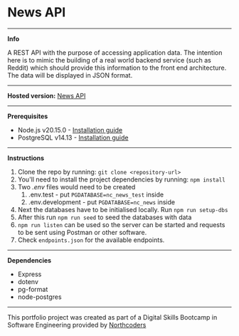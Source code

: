 # News API

---

**Info**

A REST API with the purpose of accessing application data.
The intention here is to mimic the building of a real world backend service (such as Reddit) which should provide this information to the front end architecture.
The data will be displayed in JSON format.

---

**Hosted version:** [News API](https://news-api-40x5.onrender.com/api)

---

**Prerequisites**

- Node.js v20.15.0 - [Installation guide](https://nodejs.org/en/download/package-manager)
- PostgreSQL v14.13 - [Installation guide](https://www.postgresql.org/download/)

---
**Instructions**
1. Clone the repo by running: `git clone <repository-url>`
2. You'll need to install the project dependencies by running: `npm install`
3. Two *.env* files would need to be created
   1. .env.test - put `PGDATABASE=nc_news_test` inside
   2. .env.development - put `PGDATABASE=nc_news` inside
4. Next the databases have to be initialised locally. Run `npm run setup-dbs`
5. After this run `npm run seed` to seed the databases with data
6. `npm run listen` can be used so the server can be started and requests to be sent using Postman or other software.
7. Check `endpoints.json` for the available endpoints.

---
**Dependencies**

- Express
- dotenv
- pg-format
- node-postgres

--- 

This portfolio project was created as part of a Digital Skills Bootcamp in Software Engineering provided by [Northcoders](https://northcoders.com/)
